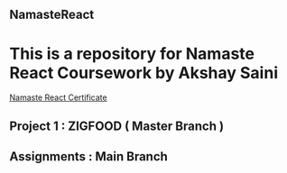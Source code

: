 ## NamasteReact
# This is a repository for Namaste React Coursework by Akshay Saini
[Namaste React Certificate](https://learn.namastedev.com/share-certificate?serialno=DJRAERFK)


## Project 1 : ZIGFOOD ( Master Branch )
## Assignments : Main Branch


